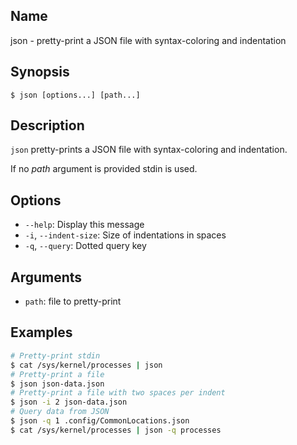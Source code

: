 ## Name

json - pretty-print a JSON file with syntax-coloring and indentation

## Synopsis

```**sh
$ json [options...] [path...]
```

## Description

`json` pretty-prints a JSON file with syntax-coloring and indentation.

If no _path_ argument is provided stdin is used.

## Options

-   `--help`: Display this message
-   `-i`, `--indent-size`: Size of indentations in spaces
-   `-q`, `--query`: Dotted query key

## Arguments

-   `path`: file to pretty-print

## Examples

```sh
# Pretty-print stdin
$ cat /sys/kernel/processes | json
# Pretty-print a file
$ json json-data.json
# Pretty-print a file with two spaces per indent
$ json -i 2 json-data.json
# Query data from JSON
$ json -q 1 .config/CommonLocations.json
$ cat /sys/kernel/processes | json -q processes
```
